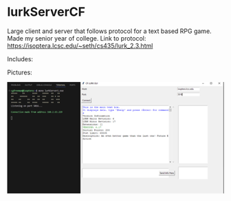 # lurkServerCF


Large client and server that follows protocol for a text based RPG game. Made my senior year of college.
Link to protocol: https://isoptera.lcsc.edu/~seth/cs435/lurk_2.3.html

Includes:



Pictures:
<div style= display = "flex">
<img src= "/Coding/lurkServerandClientImage.PNG" alt= "image 1" width 50% />

</div>
